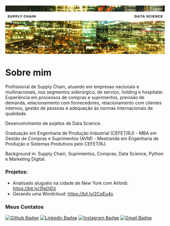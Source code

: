 <p align="center">
<img src="https://github.com/lorenaleite/lorenaleite/blob/master/Banner.jpg">
</p>

# Sobre mim

Profissional de Supply Chain, atuando em empresas nacionais e multinacionais, nos segmentos siderúrgico, de serviço, holding e hospitalar. Experiência em processos de compras e suprimentos, previsão de demanda, relacionamento com fornecedores, relacionamento com clientes internos, gestão de pessoas e adequação às normas internacionais de qualidade.

Desenvolvimento de pojetos de Data Science.

Graduação em Engenharia de Produção Industrial (CEFET/RJ) - MBA em Gestão de Compras e Suprimentos (AVM) - Mestranda em Engenharia de Produção e Sistemas Produtivos pelo CEFET/RJ.

Background in: Supply Chain, Suprimentos, Compras, Data Science, Python e Marketing Digital.


### Projetos:

* Analisado aluguéis na cidade de New York com Airbnb: https://bit.ly/3feDjDz
* Gerando uma *Wordcloud*: https://bit.ly/2CpEu4v


### Meus Contatos
[![Github Badge](https://img.shields.io/badge/-Github-000?style=flat-square&logo=Github&logoColor=white&link=https://github.com/lorenaleite)](https://github.com/lorenaleite)
[![Linkedin Badge](https://img.shields.io/badge/-LinkedIn-blue?style=flat-square&logo=Linkedin&logoColor=white&link=https://www.linkedin.com/in/lorenaleite//)](https://www.linkedin.com/in/lorenaleite/)
[![Instagram Badge](https://img.shields.io/badge/-Instagram-violet?style=flat-square&logo=Instagram&logoColor=white&link=https://www.instagram.com/lorenas-leite/)](https://www.instagram.com/lorenas_leite/)
[![Gmail Badge](https://img.shields.io/badge/-Gmail-ff0000?style=flat-square&logo=Gmail&logoColor=white&link=mailto:lldatacansultoria@gmail.com)](mailto:lldataconsultoria@gmail.com)
